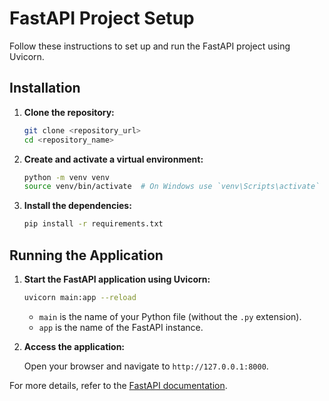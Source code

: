 # FastAPI Project Setup

Follow these instructions to set up and run the FastAPI project using Uvicorn.

## Installation

1. **Clone the repository:**

   ```bash
   git clone <repository_url>
   cd <repository_name>
   ```

2. **Create and activate a virtual environment:**

   ```bash
   python -m venv venv
   source venv/bin/activate  # On Windows use `venv\Scripts\activate`
   ```

3. **Install the dependencies:**

   ```bash
   pip install -r requirements.txt
   ```

## Running the Application

1. **Start the FastAPI application using Uvicorn:**

   ```bash
   uvicorn main:app --reload
   ```

   - `main` is the name of your Python file (without the `.py` extension).
   - `app` is the name of the FastAPI instance.

2. **Access the application:**

   Open your browser and navigate to `http://127.0.0.1:8000`.

For more details, refer to the [FastAPI documentation](https://fastapi.tiangolo.com/).

